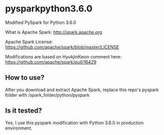 # pysparkpython3.6.0
Modified PySpark for Python 3.6.0

What is Apache Spark: <http://spark.apache.org>

Apache Spark License: <https://github.com/apache/spark/blob/master/LICENSE>

Modifications are based on HyukjinKwon comment here: <https://github.com/apache/spark/pull/16429>

## How to use?
After you download and extract Apache Spark, replace this repo's pyspark folder with /spark_folder/python/pyspark

## Is it tested?
Yes, I use this pyspark modification with Python 3.6.0 in production environment.
